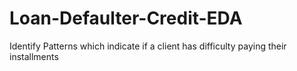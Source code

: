 # Loan-Defaulter-Credit-EDA
Identify Patterns which indicate if a client has difficulty paying their installments 
